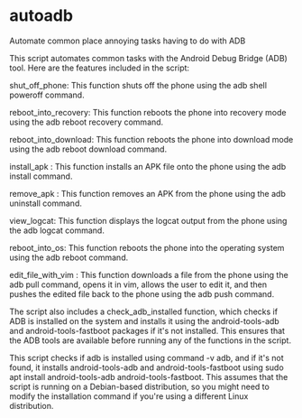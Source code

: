 # autoadb

Automate common place annoying tasks having to do with ADB

This script automates common tasks with the Android Debug Bridge (ADB) tool. Here are the features included in the script:

shut_off_phone: This function shuts off the phone using the adb shell poweroff command.

reboot_into_recovery: This function reboots the phone into recovery mode using the adb reboot recovery command.

reboot_into_download: This function reboots the phone into download mode using the adb reboot download command.

install_apk <path to apk>: This function installs an APK file onto the phone using the adb install command.

remove_apk <package name>: This function removes an APK from the phone using the adb uninstall command.

view_logcat: This function displays the logcat output from the phone using the adb logcat command.

reboot_into_os: This function reboots the phone into the operating system using the adb reboot command.

edit_file_with_vim <path to file>: This function downloads a file from the phone using the adb pull command, opens it in vim, allows the user to edit it, and then pushes the edited file back to the phone using the adb push command.

The script also includes a check_adb_installed function, which checks if ADB is installed on the system and installs it using the android-tools-adb and android-tools-fastboot packages if it's not installed. This ensures that the ADB tools are available before running any of the functions in the script.

This script checks if adb is installed using command -v adb, and if it's not found, it installs android-tools-adb and android-tools-fastboot using sudo apt install android-tools-adb android-tools-fastboot. This assumes that the script is running on a Debian-based distribution, so you might need to modify the installation command if you're using a different Linux distribution.
